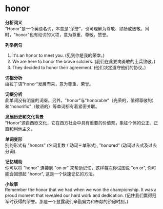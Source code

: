 # honor

**分析词义**  
"Honor"是一个英语名词，本意是“荣誉”，也可理解为尊敬、颂扬或致敬。同时，"honor"也有动词的义项，意为尊重、尊敬，赞誉。

  

**列举例句**

  

1.  It's an honor to meet you. (见到你是我的荣幸。)
2.  We are here to honor the brave soldiers. (我们在此要向勇敢的士兵致敬。)
3.  They decided to honor their agreement. (他们决定遵守他们的协议。)

  

**词根分析**  
由拉丁语"honor"发展而来，意为尊重、荣誉。

  

**词缀分析**  
此单词没有明显的词缀。另外，"honor"与"honorable"（光荣的，值得尊敬的）和"honorific"（敬语的）等单词都有着紧密关联。

  

**发展历史和文化背景**  
“Honor”源自西欧文化，它在西方社会中具有重要的价值观，象征个体的公正、正直和利他主义。

  

**单词变形**  
别的形式有 "honors" (名词复数 / 动词三单形式), "honored" (动词过去式及过去分词).

  

**记忆辅助**  
你可以将 "honor" 连接到 "on or" 来帮助记忆，这样每次你试图说 "on or", 你可能会回想起 "honor", 这是一个快速记忆的方法。

  

**小故事**  
Remember the honor that we had when we won the championship. It was a proud moment that revealed our hard work and dedication. (记住我们赢得冠军时获得的荣誉。那是一个显露我们辛勤努力和奉献的骄傲时刻。)
